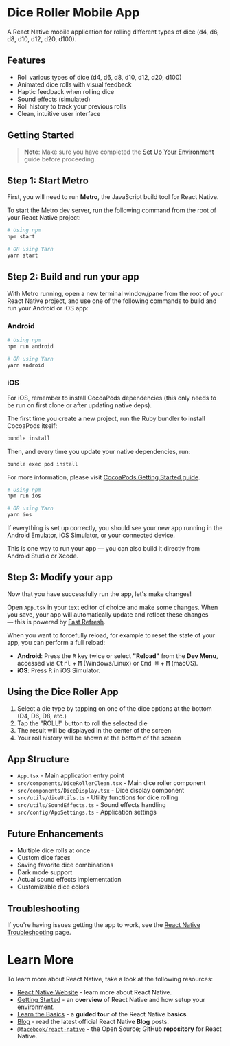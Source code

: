 # Dice Roller Mobile App

A React Native mobile application for rolling different types of dice (d4, d6, d8, d10, d12, d20, d100).

## Features

- Roll various types of dice (d4, d6, d8, d10, d12, d20, d100)
- Animated dice rolls with visual feedback
- Haptic feedback when rolling dice
- Sound effects (simulated)
- Roll history to track your previous rolls
- Clean, intuitive user interface

## Getting Started

> **Note**: Make sure you have completed the [Set Up Your Environment](https://reactnative.dev/docs/set-up-your-environment) guide before proceeding.

## Step 1: Start Metro

First, you will need to run **Metro**, the JavaScript build tool for React Native.

To start the Metro dev server, run the following command from the root of your React Native project:

```sh
# Using npm
npm start

# OR using Yarn
yarn start
```

## Step 2: Build and run your app

With Metro running, open a new terminal window/pane from the root of your React Native project, and use one of the following commands to build and run your Android or iOS app:

### Android

```sh
# Using npm
npm run android

# OR using Yarn
yarn android
```

### iOS

For iOS, remember to install CocoaPods dependencies (this only needs to be run on first clone or after updating native deps).

The first time you create a new project, run the Ruby bundler to install CocoaPods itself:

```sh
bundle install
```

Then, and every time you update your native dependencies, run:

```sh
bundle exec pod install
```

For more information, please visit [CocoaPods Getting Started guide](https://guides.cocoapods.org/using/getting-started.html).

```sh
# Using npm
npm run ios

# OR using Yarn
yarn ios
```

If everything is set up correctly, you should see your new app running in the Android Emulator, iOS Simulator, or your connected device.

This is one way to run your app — you can also build it directly from Android Studio or Xcode.

## Step 3: Modify your app

Now that you have successfully run the app, let's make changes!

Open `App.tsx` in your text editor of choice and make some changes. When you save, your app will automatically update and reflect these changes — this is powered by [Fast Refresh](https://reactnative.dev/docs/fast-refresh).

When you want to forcefully reload, for example to reset the state of your app, you can perform a full reload:

- **Android**: Press the <kbd>R</kbd> key twice or select **"Reload"** from the **Dev Menu**, accessed via <kbd>Ctrl</kbd> + <kbd>M</kbd> (Windows/Linux) or <kbd>Cmd ⌘</kbd> + <kbd>M</kbd> (macOS).
- **iOS**: Press <kbd>R</kbd> in iOS Simulator.

## Using the Dice Roller App

1. Select a die type by tapping on one of the dice options at the bottom (D4, D6, D8, etc.)
2. Tap the "ROLL!" button to roll the selected die
3. The result will be displayed in the center of the screen
4. Your roll history will be shown at the bottom of the screen

## App Structure

- `App.tsx` - Main application entry point
- `src/components/DiceRollerClean.tsx` - Main dice roller component
- `src/components/DiceDisplay.tsx` - Dice display component 
- `src/utils/diceUtils.ts` - Utility functions for dice rolling
- `src/utils/SoundEffects.ts` - Sound effects handling
- `src/config/AppSettings.ts` - Application settings

## Future Enhancements

- Multiple dice rolls at once
- Custom dice faces
- Saving favorite dice combinations
- Dark mode support
- Actual sound effects implementation
- Customizable dice colors

## Troubleshooting

If you're having issues getting the app to work, see the [React Native Troubleshooting](https://reactnative.dev/docs/troubleshooting) page.

# Learn More

To learn more about React Native, take a look at the following resources:

- [React Native Website](https://reactnative.dev) - learn more about React Native.
- [Getting Started](https://reactnative.dev/docs/environment-setup) - an **overview** of React Native and how setup your environment.
- [Learn the Basics](https://reactnative.dev/docs/getting-started) - a **guided tour** of the React Native **basics**.
- [Blog](https://reactnative.dev/blog) - read the latest official React Native **Blog** posts.
- [`@facebook/react-native`](https://github.com/facebook/react-native) - the Open Source; GitHub **repository** for React Native.
